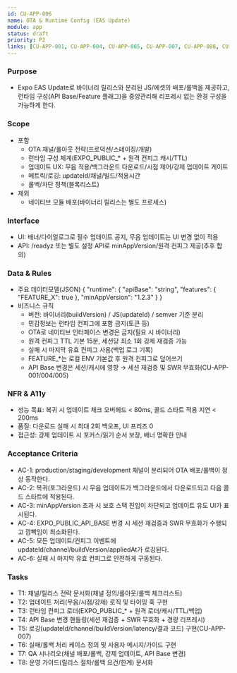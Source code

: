 ```yaml
---
id: CU-APP-006
name: OTA & Runtime Config (EAS Update)
module: app
status: draft
priority: P2
links: [CU-APP-001, CU-APP-004, CU-APP-005, CU-APP-007, CU-APP-008, CU-BE-004]
---
```


### Purpose
- Expo EAS Update로 바이너리 릴리스와 분리된 JS/에셋의 배포/롤백을 제공하고, 런타임 구성(API Base/Feature 플래그)을 중앙관리해 리프레시 없는 환경 구성을 가능하게 한다.

### Scope
- 포함
  - OTA 채널/롤아웃 전략(프로덕션/스테이징/개발)
  - 런타임 구성 체계(EXPO_PUBLIC_* + 원격 컨피그 캐시/TTL)
  - 업데이트 UX: 무음 적용/백그라운드 다운로드/시점 제어/강제 업데이트 게이트
  - 메트릭/로깅: updateId/채널/빌드/적용시간
  - 롤백/차단 정책(블록리스트)
- 제외
  - 네이티브 모듈 배포(바이너리 릴리스는 별도 프로세스)

### Interface
- UI: 배너/다이얼로그로 필수 업데이트 공지, 무음 업데이트는 UI 변경 없이 적용
- API: /readyz 또는 별도 설정 API로 minAppVersion/원격 컨피그 제공(추후 합의)

### Data & Rules
- 주요 데이터모델(JSON)
{
  "runtime": {
    "apiBase": "string",
    "features": { "FEATURE_X": true },
    "minAppVersion": "1.2.3"
  }
}
- 비즈니스 규칙
  - 버전: 바이너리(buildVersion) / JS(updateId) / semver 기준 분리
  - 민감정보는 런타임 컨피그에 포함 금지(토큰 등)
  - OTA로 네이티브 인터페이스 변경은 금지(필요 시 바이너리)
  - 원격 컨피그 TTL 기본 15분, 세션당 최소 1회 강제 재검증 가능
  - 실패 시 마지막 유효 컨피그 사용(백업 로그 기록)
  - FEATURE_*는 로컬 ENV 기본값 후 원격 컨피그로 덮어쓰기
  - API Base 변경은 세션/캐시에 영향 → 세션 재검증 및 SWR 무효화(CU-APP-001/004/005)

### NFR & A11y
- 성능 목표: 복귀 시 업데이트 체크 오버헤드 < 80ms, 콜드 스타트 적용 지연 < 200ms
- 품질: 다운로드 실패 시 최대 2회 백오프, UI 프리즈 0
- 접근성: 강제 업데이트 시 포커스/읽기 순서 보장, 배너 명확한 안내

### Acceptance Criteria
- AC-1: production/staging/development 채널이 분리되어 OTA 배포/롤백이 정상 동작한다.
- AC-2: 복귀(포그라운드) 시 무음 업데이트가 백그라운드에서 다운로드되고 다음 콜드 스타트에 적용된다.
- AC-3: minAppVersion 초과 시 보호 스택 진입이 차단되고 업데이트 유도 UI가 표시된다.
- AC-4: EXPO_PUBLIC_API_BASE 변경 시 세션 재검증과 SWR 무효화가 수행되고 깜빡임이 최소화된다.
- AC-5: 모든 업데이트/컨피그 이벤트에 updateId/channel/buildVersion/appliedAt가 로깅된다.
- AC-6: 실패 시 마지막 유효 컨피그로 안전하게 구동된다.

### Tasks
- T1: 채널/릴리스 전략 문서화(채널 정의/롤아웃/롤백 체크리스트)
- T2: 업데이트 처리(무음/시점/강제) 로직 및 타이밍 훅 구현
- T3: 런타임 컨피그 로더(EXPO_PUBLIC_* + 원격 로더/캐시/TTL/백업)
- T4: API Base 변경 핸들링(세션 재검증 + SWR 무효화 + 경량 리프레시)
- T5: 로깅(updateId/channel/buildVersion/latency/결과 코드) 구현(CU-APP-007)
- T6: 실패/롤백 처리 케이스 정의 및 사용자 메시지/가이드 구현
- T7: QA 시나리오(채널 배포/롤백, 강제 업데이트, API Base 변경)
- T8: 운영 가이드(릴리스 절차/롤백 요건/한계) 문서화

